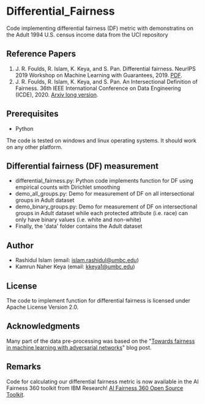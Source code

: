 # Differential_Fairness
Code implementing differential fairness (DF) metric with demonstratins on the Adult 1994 U.S. census income data from the UCI repository

## Reference Papers
1. J. R. Foulds, R. Islam, K. Keya, and S. Pan. Differential fairness. NeurIPS 2019 Workshop on Machine Learning with Guarantees, 2019. [PDF](http://jfoulds.informationsystems.umbc.edu/papers/2019/Foulds%20(2019)%20-%20DifferentialFairness_NeurIPS_MLWG.pdf).
2. J. R. Foulds, R. Islam, K. Keya, and S. Pan. An Intersectional Definition of Fairness. 36th IEEE International Conference on Data Engineering (ICDE), 2020. [Arxiv long version](https://arxiv.org/pdf/1807.08362.pdf).

## Prerequisites

* Python

The code is tested on windows and linux operating systems. It should work on any other platform.

## Differential fairness (DF) measurement

* differential_fairness.py: Python code implements function for DF using empirical counts with Dirichlet smoothing
* demo_all_groups.py: Demo for measurement of DF on all intersectional groups in Adult dataset
* demo_binary_groups.py: Demo for measurement of DF on intersectional groups in Adult dataset while each protected attribute (i.e. race) can only have binary values (i.e. white and non-white)
* Finally, the 'data' folder contains the Adult dataset

## Author

* Rashidul Islam (email: islam.rashidul@umbc.edu)
* Kamrun Naher Keya (email: kkeya1@umbc.edu)

## License

The code to implement function for differential fairness is licensed under Apache License Version 2.0.

## Acknowledgments

Many part of the data pre-processing was based on the "[Towards fairness in machine learning with adversarial networks](https://github.com/equialgo/fairness-in-ml)" blog post.

##  Remarks
Code for calculating our differential fairness metric is now available in the AI Fairness 360 toolkit from IBM Research! 
[AI Fairness 360 Open Source Toolkit](http://aif360.mybluemix.net/).

